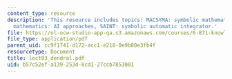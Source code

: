 ```yaml
---
content_type: resource
description: 'This resource includes topics: MACSYMA: symbolic mathematics, symbolic
  mathematics: AI approaches, SAINT: symbolic automatic integrator.'
file: https://ol-ocw-studio-app-qa.s3.amazonaws.com/courses/6-871-knowledge-based-applications-systems-spring-2005/b57c52efa139253d8cd127ccb7853001_lect03_dendral.pdf
file_type: application/pdf
parent_uid: cc9f1741-d172-acc1-e218-0e9b80e3fb4f
resourcetype: Document
title: lect03_dendral.pdf
uid: b57c52ef-a139-253d-8cd1-27ccb7853001
---
```

